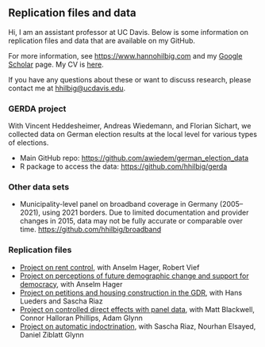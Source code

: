 ## Replication files and data

Hi, I am an assistant professor at UC Davis. Below is some information on replication files and data that are available on my GitHub.

For more information, see <https://www.hannohilbig.com> and my [Google Scholar](https://scholar.google.com/citations?user=JzQv9FMAAAAJ&hl=en&oi=ao) page. My CV is [here](https://github.com/hhilbig/hhilbig.github.io/blob/master/cv/HHilbig_CV.pdf).

If you have any questions about these or want to discuss research, please contact me at <hhilbig@ucdavis.edu>.

### GERDA project

With Vincent Heddesheimer, Andreas Wiedemann, and Florian Sichart, we collected data on German election results at the local level for various types of elections.

- Main GitHub repo: <https://github.com/awiedem/german_election_data>
- R package to access the data: <https://github.com/hhilbig/gerda>

### Other data sets

- Municipality-level panel on broadband coverage in Germany (2005–2021), using 2021 borders. Due to limited documentation and provider changes in 2015, data may not be fully accurate or comparable over time. <https://github.com/hhilbig/broadband>

### Replication files

- [Project on rent control](https://github.com/hhilbig/hhv_rent_control_replication), with Anselm Hager, Robert Vief
- [Project on perceptions of future demographic change and support for democracy](https://github.com/hhilbig/democ_support_us), with Anselm Hager
- [Project on petitions and housing construction in the GDR](https://github.com/hhilbig/gdr_housing_replication), with Hans Lueders and Sascha Riaz
- [Project on controlled direct effects with panel data](https://github.com/hhilbig/did_cde_replication), with Matt Blackwell, Connor Halloran Phillips, Adam Glynn
- [Project on automatic indoctrination](https://github.com/hhilbig/gdr_indoctrination_replication), with Sascha Riaz, Nourhan Elsayed, Daniel Ziblatt Glynn


